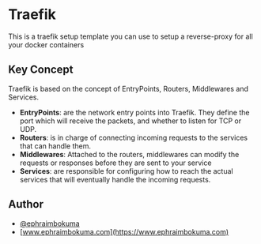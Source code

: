 # Traefik

This is a traefik setup template you can use to setup a reverse-proxy for all your docker containers 

## Key Concept

Traefik is based on the concept of EntryPoints, Routers, Middlewares and Services.

- **EntryPoints**:  are the network entry points into Traefik. They define the port which will receive the packets, and whether to listen for TCP or UDP.
- **Routers**: is in charge of connecting incoming requests to the services that can handle them.
- **Middlewares**: Attached to the routers, middlewares can modify the requests or responses before they are sent to your service
- **Services**: are responsible for configuring how to reach the actual services that will eventually handle the incoming requests.

## Author 

- [@ephraimbokuma](https://github.com/Frenchcode)
- [www.ephraimbokuma.com](https://www.ephraimbokuma.com)


